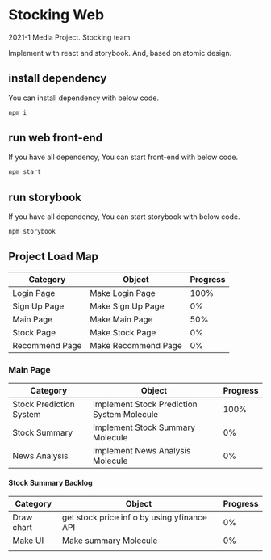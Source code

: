 # Stocking Web

2021-1 Media Project. Stocking team

Implement with react and storybook. And, based on atomic design.

## install dependency

You can install dependency with below code.

```sh
npm i
```

## run web front-end

If you have all dependency, You can start front-end with below code.

```sh
npm start
```

## run storybook

If you have all dependency, You can start storybook with below code.

```sh
npm storybook
```



## Project Load Map

| Category       | Object               | Progress |
| -------------- | -------------------- | -------- |
| Login Page     | Make Login Page      | 100%     |
| Sign Up Page   | Make Sign Up Page    | 0%       |
| Main Page      | Make Main Page       | 50%      |
| Stock Page     | Make Stock Page      | 0%       |
| Recommend Page | Make Recommend  Page | 0%       |

### Main Page

| Category                | Object                                     | Progress |
| ----------------------- | ------------------------------------------ | -------- |
| Stock Prediction System | Implement Stock Prediction System Molecule | 100%     |
| Stock Summary           | Implement Stock Summary Molecule           | 0%       |
| News Analysis           | Implement News Analysis Molecule           | 0%       |

#### Stock Summary Backlog

| Category   | Object                                      | Progress |
| ---------- | ------------------------------------------- | -------- |
| Draw chart | get stock price inf o by using yfinance API | 0%       |
| Make UI    | Make summary Molecule                       | 0%       |
|            |                                             |          |

